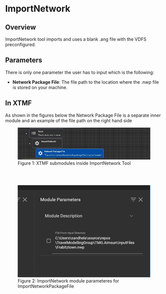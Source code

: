 
# ImportNetwork

## Overview 

ImportNetwork tool imports and uses a blank .ang file with the VDFS preconfigured.

## Parameters

There is only one parameter the user has to input which is the following:
* **Network Package File**: The file path to the location where the .nwp file is stored on your machine. 


## In XTMF

As shown in the figures below the Network Package File is a separate inner module and an example of the file path on the right hand side

<figure>
    <img src="images/ImportNetworksubmodules.jpg" class="centreFigure"
         alt="ImportNetwork SubModules">
    <figcaption>Figure 1: XTMF submodules inside ImportNetwork Tool</figcaption>
</figure>

<br>
</br>

<figure>
    <img src="images/ImportNetworkParameters.jpg" class="centreFigure"
         alt="ImportNetwork Module Input Parameters">
    <figcaption>Figure 2: ImportNetwork module parameteres for ImportNetworkPackageFile</figcaption>
</figure>